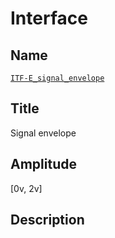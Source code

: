 # Interface

## Name
[`ITF-E_signal_envelope`]()

## Title
Signal envelope

## Amplitude
[0v, 2v]

## Description
